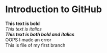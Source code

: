 # Introduction to GitHub
**This text is bold**\
*This text is italics*\
***This text is both bold and italics***\
~~OOPS I made an error~~\
This is file of my first branch
